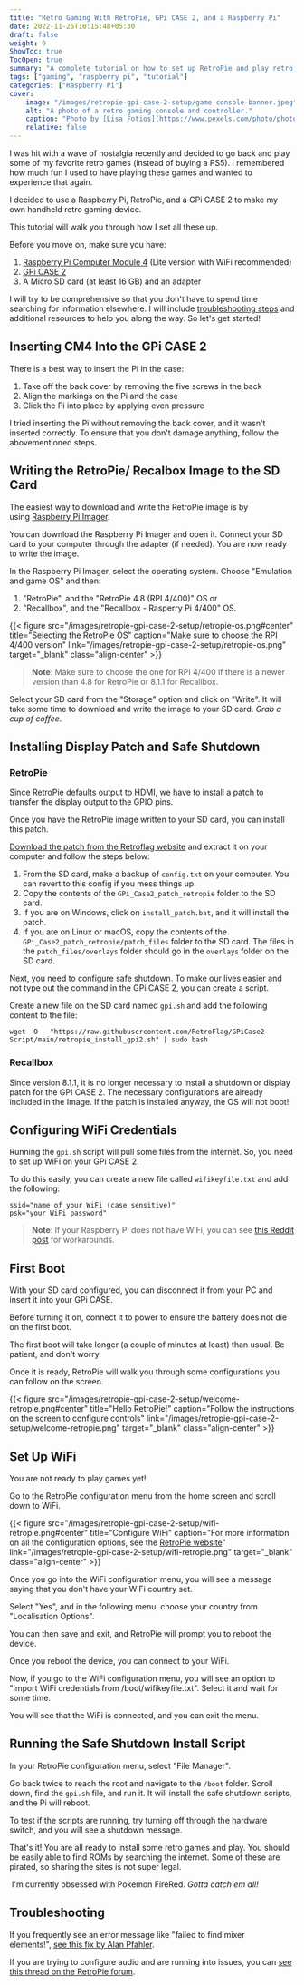 ```yaml
---
title: "Retro Gaming With RetroPie, GPi CASE 2, and a Raspberry Pi"
date: 2022-11-25T10:15:48+05:30
draft: false
weight: 9
ShowToc: true
TocOpen: true
summary: "A complete tutorial on how to set up RetroPie and play retro games on a GPi CASE 2 with a Raspberry Pi Compute Module 4 under the hood."
tags: ["gaming", "raspberry pi", "tutorial"]
categories: ["Raspberry Pi"]
cover:
    image: "/images/retropie-gpi-case-2-setup/game-console-banner.jpeg"
    alt: "A photo of a retro gaming console and controller."
    caption: "Photo by [Lisa Fotios](https://www.pexels.com/photo/photo-of-video-game-console-on-brown-wooden-table-4511372/)"
    relative: false
---
```


I was hit with a wave of nostalgia recently and decided to go back and play some of my favorite retro games (instead of buying a PS5). I remembered how much fun I used to have playing these games and wanted to experience that again.

I decided to use a Raspberry Pi, RetroPie, and a GPi CASE 2 to make my own handheld retro gaming device.

This tutorial will walk you through how I set all these up.

Before you move on, make sure you have:

1.  [Raspberry Pi Computer Module 4](https://www.raspberrypi.com/products/compute-module-4/?variant=raspberry-pi-cm4001000) (Lite version with WiFi recommended)
2.  [GPi CASE 2](https://retroflag.com/gpi_case_2.html)
3.  A Micro SD card (at least 16 GB) and an adapter

I will try to be comprehensive so that you don't have to spend time searching for information elsewhere. I will include [troubleshooting steps](#troubleshooting) and additional resources to help you along the way. So let's get started!

## Inserting CM4 Into the GPi CASE 2

There is a best way to insert the Pi in the case:

1.  Take off the back cover by removing the five screws in the back
2.  Align the markings on the Pi and the case
3.  Click the Pi into place by applying even pressure

I tried inserting the Pi without removing the back cover, and it wasn't inserted correctly. To ensure that you don't damage anything, follow the abovementioned steps.

## Writing the RetroPie/ Recalbox Image to the SD Card

The easiest way to download and write the RetroPie image is by using [Raspberry Pi Imager](https://www.raspberrypi.com/software/).

You can download the Raspberry Pi Imager and open it. Connect your SD card to your computer through the adapter (if needed). You are now ready to write the image.

In the Raspberry Pi Imager, select the operating system. Choose "Emulation and game OS" and then:
1. "RetroPie", and the "RetroPie 4.8 (RPI 4/400)" OS or
2. "Recallbox", and the "Recallbox - Rasperry Pi 4/400" OS. 

{{< figure src="/images/retropie-gpi-case-2-setup/retropie-os.png#center" title="Selecting the RetroPie OS" caption="Make sure to choose the RPI 4/400 version" link="/images/retropie-gpi-case-2-setup/retropie-os.png" target="_blank" class="align-center" >}}

> **Note**: Make sure to choose the one for RPI 4/400 if there is a newer version than 4.8 for RetroPie or 8.1.1 for Recallbox.

Select your SD card from the "Storage" option and click on "Write". It will take some time to download and write the image to your SD card. _Grab a cup of coffee._

## Installing Display Patch and Safe Shutdown
### RetroPie
Since RetroPie defaults output to HDMI, we have to install a patch to transfer the display output to the GPIO pins.

Once you have the RetroPie image written to your SD card, you can install this patch.

[Download the patch from the Retroflag website](https://support.retroflag.com/Products/GPi_Case_2/GPi_Case_2_patch.zip) and extract it on your computer and follow the steps below:

1. From the SD card, make a backup of `config.txt` on your computer. You can revert to this config if you mess things up.
2. Copy the contents of the `GPi_Case2_patch_retropie` folder to the SD card.
3. If you are on Windows, click on `install_patch.bat`, and it will install the patch.
4. If you are on Linux or macOS, copy the contents of the `GPi_Case2_patch_retropie/patch_files` folder to the SD card. The files in the `patch_files/overlays` folder should go in the `overlays` folder on the SD card.

Next, you need to configure safe shutdown. To make our lives easier and not type out the command in the GPi CASE 2, you can create a script.

Create a new file on the SD card named `gpi.sh` and add the following content to the file:

```shell
wget -O - "https://raw.githubusercontent.com/RetroFlag/GPiCase2-Script/main/retropie_install_gpi2.sh" | sudo bash
```
### Recallbox
Since version 8.1.1, it is no longer necessary to install a shutdown or display patch for the GPI CASE 2. The necessary configurations are already included in the Image. If the patch is installed anyway, the OS will not boot!


## Configuring WiFi Credentials

Running the `gpi.sh` script will pull some files from the internet. So, you need to set up WiFi on your GPi CASE 2.

To do this easily, you can create a new file called `wifikeyfile.txt` and add the following:

```
ssid="name of your WiFi (case sensitive)"
psk="your WiFi password"
```

> **Note**: If your Raspberry Pi does not have WiFi, you can see [this Reddit post](https://www.reddit.com/r/retroflag_gpi/comments/s7xpee/getting_internet_on_gpi_case_2_with_cm4_without/) for workarounds.


## First Boot

With your SD card configured, you can disconnect it from your PC and insert it into your GPi CASE.

Before turning it on, connect it to power to ensure the battery does not die on the first boot.

The first boot will take longer (a couple of minutes at least) than usual. Be patient, and don't worry.

Once it is ready, RetroPie will walk you through some configurations you can follow on the screen.

{{< figure src="/images/retropie-gpi-case-2-setup/welcome-retropie.png#center" title="Hello RetroPie!" caption="Follow the instructions on the screen to configure controls" link="/images/retropie-gpi-case-2-setup/welcome-retropie.png" target="_blank" class="align-center" >}}

## Set Up WiFi

You are not ready to play games yet!

Go to the RetroPie configuration menu from the home screen and scroll down to WiFi.

{{< figure src="/images/retropie-gpi-case-2-setup/wifi-retropie.png#center" title="Configure WiFi" caption="For more information on all the configuration options, see the [RetroPie website](https://retropie.org.uk/)" link="/images/retropie-gpi-case-2-setup/wifi-retropie.png" target="_blank" class="align-center" >}}

Once you go into the WiFi configuration menu, you will see a message saying that you don't have your WiFi country set.

Select "Yes", and in the following menu, choose your country from "Localisation Options".

You can then save and exit, and RetroPie will prompt you to reboot the device.

Once you reboot the device, you can connect to your WiFi.

Now, if you go to the WiFi configuration menu, you will see an option to "Import WiFi credentials from /boot/wifikeyfile.txt". Select it and wait for some time.

You will see that the WiFi is connected, and you can exit the menu.

## Running the Safe Shutdown Install Script

In your RetroPie configuration menu, select "File Manager".

Go back twice to reach the root and navigate to the `/boot` folder. Scroll down, find the `gpi.sh` file, and run it. It will install the safe shutdown scripts, and the Pi will reboot.

To test if the scripts are running, try turning off through the hardware switch, and you will see a shutdown message.

That's it! You are all ready to install some retro games and play. You should be easily able to find ROMs by searching the internet. Some of these are pirated, so sharing the sites is not super legal.

 I'm currently obsessed with Pokemon FireRed. *Gotta catch'em all!*

## Troubleshooting

If you frequently see an error message like "failed to find mixer elements!", [see this fix by Alan Pfahler](https://www.fastoe.com/blog/how-to-fix-failed-to-find-mixer-elements).

If you are trying to configure audio and are running into issues, you can [see this thread on the RetroPie forum](https://retropie.org.uk/forum/topic/28732/kernel-5-10-on-board-audio-disabled-or-not-present).
